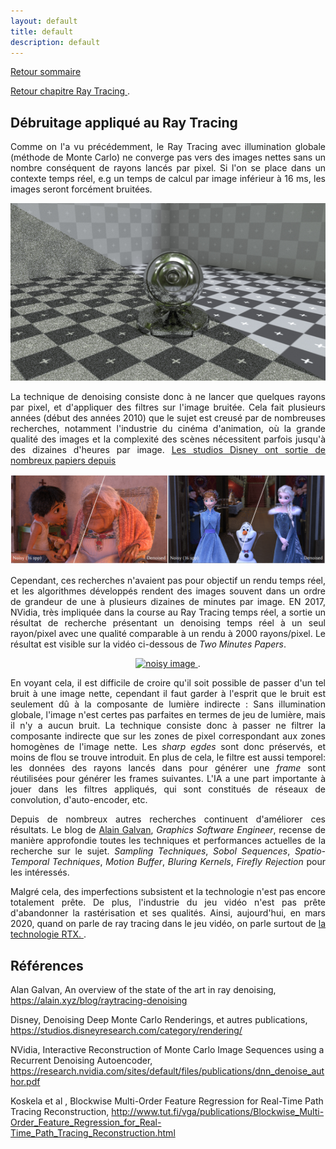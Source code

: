 ```yaml
---
layout: default
title: default
description: default
---
```


[Retour sommaire](./) 
<p>
<a href="./raytracing.html"> Retour chapitre Ray Tracing </a>. 
</p>

## Débruitage appliqué au Ray Tracing

<p style='text-align: justify;'> 
Comme on l'a vu précédemment, le Ray Tracing avec illumination globale (méthode de Monte Carlo) ne converge pas vers des images nettes sans un nombre conséquent de rayons lancés par pixel. Si l'on se place dans un contexte temps réel, e.g un temps de calcul par image inférieur à 16 ms, les images seront forcément bruitées. 
</p>

<p align="center"><img src="img_noise.png" alt="noisy image" width="600"></p>

<p style='text-align: justify;'> 
La technique de denoising consiste donc à ne lancer que quelques rayons par pixel, et d'appliquer des filtres sur l'image bruitée. Cela fait plusieurs années (début des années 2010) que le sujet est creusé par de nombreuses recherches, notamment l'industrie du cinéma d'animation, où la grande qualité des images et la complexité des scènes nécessitent parfois jusqu'à des dizaines d'heures par image.  <a href="https://studios.disneyresearch.com/category/rendering/"> Les studios Disney ont sortie de nombreux papiers depuis </a>
</p>

<p align="center"><img src="img_disney.png" alt="noisy image" width="600"></p>

<p style='text-align: justify;'> 
Cependant, ces recherches n'avaient pas pour objectif un rendu temps réel, et les algorithmes développés rendent des images souvent dans un ordre de grandeur de une à plusieurs dizaines de minutes par image. EN 2017, NVidia, très impliquée dans la course au Ray Tracing temps réel, a sortie un résultat de recherche présentant un denoising temps réel à un seul rayon/pixel avec une qualité comparable à un rendu à 2000 rayons/pixel. Le résultat est visible sur la vidéo ci-dessous de <i>Two Minutes Papers</i>.
</p>

<p align="center">
  <a href="https://www.youtube.com/watch?v=HSmm_vEVs10"> 
    <img src="https://img.youtube.com/vi/HSmm_vEVs10/0.jpg" alt="noisy image" width="380">
  </a>. 
</p>

<p style='text-align: justify;'> 
  En voyant cela, il est difficile de croire qu'il soit possible de passer d'un tel bruit à une image nette, cependant il faut garder à l'esprit que le bruit est seulement dû à la composante de lumière indirecte : Sans illumination globale, l'image n'est certes pas parfaites en termes de jeu de lumière, mais il n'y a aucun bruit. La technique consiste donc à passer ne filtrer la composante indirecte que sur les zones de pixel correspondant aux zones homogènes de l'image nette. Les <i> sharp egdes </i> sont donc préservés, et moins de flou se trouve introduit. En plus de cela, le filtre est aussi temporel: les données des rayons lancés dans pour générer une <i>frame</i> sont réutilisées pour générer les frames suivantes. L'IA a une part importante à jouer dans les filtres appliqués, qui sont constitués de réseaux de convolution, d'auto-encoder, etc.
</p>

<p style='text-align: justify;'> 
Depuis de nombreux autres recherches continuent d'améliorer ces résultats. Le blog de <a href="https://alain.xyz/blog/raytracing-denoising"> Alain Galvan</a>, <i>Graphics Software Engineer</i>, recense de manière approfondie toutes les techniques et performances actuelles de la recherche sur le sujet. <i>Sampling Techniques</i>, <i>Sobol Sequences</i>, <i>Spatio-Temporal Techniques</i>, <i>Motion Buffer</i>, <i>Bluring Kernels</i>, <i>Firefly Rejection</i> pour les intéressés.
</p>

<p style='text-align: justify;'> 
Malgré cela, des imperfections subsistent et la technologie n'est pas encore totalement prête. De plus, l'industrie du jeu vidéo n'est pas prête d'abandonner la rastérisation et ses qualités. Ainsi, aujourd'hui, en mars 2020, quand on parle de ray tracing dans le jeu vidéo, on parle surtout de <a href="./rtx.html"> la technologie RTX. </a>. 
</p>

## Références

Alan Galvan, An overview of the state of the art in ray denoising, https://alain.xyz/blog/raytracing-denoising

Disney, Denoising Deep Monte Carlo Renderings, et autres publications, https://studios.disneyresearch.com/category/rendering/

NVidia, Interactive Reconstruction of Monte Carlo Image Sequences using a Recurrent Denoising Autoencoder, https://research.nvidia.com/sites/default/files/publications/dnn_denoise_author.pdf

Koskela et al , Blockwise Multi-Order Feature Regression for Real-Time Path Tracing Reconstruction, http://www.tut.fi/vga/publications/Blockwise_Multi-Order_Feature_Regression_for_Real-Time_Path_Tracing_Reconstruction.html


